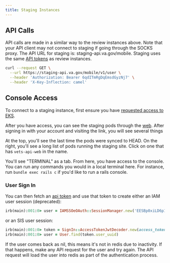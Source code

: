 ```yaml
---
title: Staging Instances
---
```


## API Calls

API calls are made in a similar way to the review instances above. Note that your API client may not connect to staging if going through the SOCKS proxy. The API URL for staging is: staging-api.va.gov/mobile. Staging uses the same [API tokens](./ApiTokens.md#fetching-api-tokens) as review instances.

```bash
curl --request GET \
  --url https://staging-api.va.gov/mobile/v1/user \
  --header 'Authorization: Bearer 6qdITmRgDqEmsdGyzNj7' \
  --header 'X-Key-Inflection: camel'
```

## Console Access

To connect to a staging instance, first ensure you have [requested access to EKS](https://github.com/department-of-veterans-affairs/va.gov-team/issues/new?assignees=&labels=external-request%2Cplatform-tech-team-support%2Cops-access-request&projects=&template=vetsapi-argo-terminal-access.yaml&title=Vets-api+terminal+access+for+%5Bindividual%5D).

After you have access, you can see the staging pods through the [web](https://argocd.vfs.va.gov/applications/vets-api-staging?resource=). After signing in with your account and visiting the link, you will see several things

At the top, you'll see the last time the pods were synced to HEAD. On the right, you'll see a long list of pods running the staging site. Click on one that has `vets-api-web` in the name.

You'll see "TERMINAL" as a tab. From here, you have access to the console. You can run any commands you would in a local terminal here. For instance, run `bundle exec rails c` if you'd like to run a rails console.

### User Sign In

You can then fetch an [api token](ApiTokens.md#fetching-api-tokens) and use that token to create either an IAM user session (deprecated):

```ruby
irb(main):001:0> user = IAMSSOeOAuth::SessionManager.new('EESBp0xiLD6p1g86q4g1').find_or_create_user
```

or an SIS user session:

```ruby
irb(main):001:0> token = SignIn::AccessTokenJwtDecoder.new(access_token_jwt: 'crazylongsistoken').perform(with_validation: true)
irb(main):001:0> user = User.find(token.user_uuid)
```

If the user comes back as nil, this means it's not in redis due to inactivity. If that happens, make any API request for the user and try again. The API request will load the user into redis as part of the authentication process.
